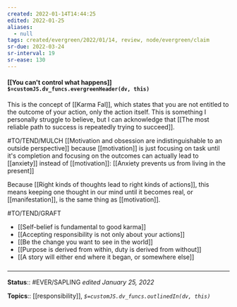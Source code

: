 ```yaml
---
created: 2022-01-14T14:44:25 
edited: 2022-01-25
aliases:
  - null
tags: created/evergreen/2022/01/14, review, node/evergreen/claim
sr-due: 2022-03-24
sr-interval: 19
sr-ease: 130
---
```


#### [[You can't control what happens]] `$=customJS.dv_funcs.evergreenHeader(dv, this)`

This is the concept of [[Karma Fal]], which states that you are not entitled to the outcome of your action, only the action itself.
This is something I personally struggle to believe, 
but I can acknowledge that
[[The most reliable path to success is repeatedly trying to succeed]].

#TO/TEND/MULCH 
[[Motivation and obsession are indistinguishable to an outside perspective]] because [[motivation]] is just focusing on task until it's completion and focusing on the outcomes can actually lead to [[anxiety]] instead of [[motivation]]:
[[Anxiety prevents us from living in the present]]

Because [[Right kinds of thoughts lead to right kinds of actions]], this means keeping one thought in our mind until it becomes real, or [[manifestation]], is the same thing as [[motivation]].

#TO/TEND/GRAFT 
- [[Self-belief is fundamental to good karma]]
- [[Accepting responsibility is not only about your actions]]
- [[Be the change you want to see in the world]]
- [[Purpose is derived from within, duty is derived from without]]
- [[A story will either end where it began, or somewhere else]]
 
### <hr class="footnote"/>

**Status**:: #EVER/SAPLING 
*edited January 25, 2022*

**Topics**:: [[responsibility]], 
*`$=customJS.dv_funcs.outlinedIn(dv, this)`*
